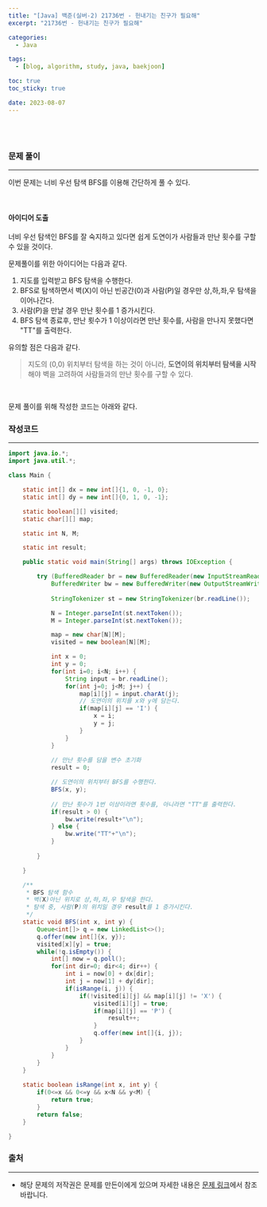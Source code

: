 ```yaml
---
title: "[Java] 백준(실버-2) 21736번 - 헌내기는 친구가 필요해"
excerpt: "21736번 - 헌내기는 친구가 필요해"

categories:
  - Java

tags:
  - [blog, algorithm, study, java, baekjoon]

toc: true
toc_sticky: true

date: 2023-08-07
---
```


<br><br>

### 문제 풀이

---

이번 문제는 너비 우선 탐색 BFS를 이용해 간단하게 풀 수 있다.

<br>

#### 아이디어 도출

너비 우선 탐색인 BFS를 잘 숙지하고 있다면 쉽게 도연이가 사람들과 만난 횟수를 구할 수 있을 것이다.

문제풀이를 위한 아이디어는 다음과 같다.

1. 지도를 입력받고 BFS 탐색을 수행한다.
2. BFS로 탐색하면서 벽(X)이 아닌 빈공간(0)과 사람(P)일 경우만 상,하,좌,우 탐색을 이어나간다.
3. 사람(P)을 만날 경우 만난 횟수를 1 증가시킨다.
4. BFS 탐색 종료후, 만난 룃수가 1 이상이라면 만난 횟수를, 사람을 만나지 못했다면 "TT"를 출력한다.

유의할 점은 다음과 같다.
> 지도의 (0,0) 위치부터 탐색을 하는 것이 아니라, **도연이의 위치부터 탐색을 시작**해야 벽을 고려하여 사람들과의 만난 횟수를 구할 수 있다. 

<br>

문제 풀이를 위해 작성한 코드는 아래와 같다.

### 작성코드

---

```java
import java.io.*;
import java.util.*;

class Main {    

    static int[] dx = new int[]{1, 0, -1, 0};
    static int[] dy = new int[]{0, 1, 0, -1};

    static boolean[][] visited;
    static char[][] map;

    static int N, M;

    static int result;

    public static void main(String[] args) throws IOException {

        try (BufferedReader br = new BufferedReader(new InputStreamReader(System.in));
            BufferedWriter bw = new BufferedWriter(new OutputStreamWriter(System.out))) {
            
            StringTokenizer st = new StringTokenizer(br.readLine());

            N = Integer.parseInt(st.nextToken());
            M = Integer.parseInt(st.nextToken());

            map = new char[N][M];
            visited = new boolean[N][M];

            int x = 0;
            int y = 0;
            for(int i=0; i<N; i++) {
                String input = br.readLine();
                for(int j=0; j<M; j++) {
                    map[i][j] = input.charAt(j);
                    // 도연이의 위치를 x와 y에 담는다.
                    if(map[i][j] == 'I') {
                        x = i;
                        y = j;  
                    }
                }
            }
            
            // 만난 횟수를 담을 변수 초기화
            result = 0;

            // 도연이의 위치부터 BFS를 수행한다.
            BFS(x, y);
            
            // 만난 횟수가 1번 이상이라면 횟수를, 아니라면 "TT"를 출력한다.
            if(result > 0) {
                bw.write(result+"\n");
            } else {
                bw.write("TT"+"\n");
            }
            
        }

    }

    /**
     * BFS 탐색 함수
     * 벽(X)아닌 위치로 상,하,좌,우 탐색을 한다.
     * 탐색 중, 사람(P)의 위치일 경우 result를 1 증가시킨다.
     */
    static void BFS(int x, int y) {
        Queue<int[]> q = new LinkedList<>();
        q.offer(new int[]{x, y});
        visited[x][y] = true;
        while(!q.isEmpty()) {
            int[] now = q.poll();
            for(int dir=0; dir<4; dir++) {
                int i = now[0] + dx[dir];
                int j = now[1] + dy[dir];
                if(isRange(i, j)) {
                    if(!visited[i][j] && map[i][j] != 'X') {
                        visited[i][j] = true;
                        if(map[i][j] == 'P') {
                            result++;
                        }
                        q.offer(new int[]{i, j});
                    }
                }
            }
        }
    }
    
    static boolean isRange(int x, int y) {
        if(0<=x && 0<=y && x<N && y<M) {
            return true;
        }
        return false;
    }

}
```

### 출처

---

- 해당 문제의 저작권은 문제를 만든이에게 있으며 자세한 내용은 [문제 링크](https://www.acmicpc.net/problem/21736)에서 참조바랍니다.